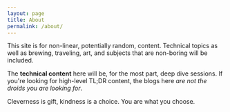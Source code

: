 ```yaml
---
layout: page
title: About
permalink: /about/
---
```


This site is for non-linear, potentially random, content. Technical topics as well 
as brewing, traveling, art, and subjects that are non-boring will be included.

The **technical content** here will be, for the most part, deep dive sessions. If you're looking for
high-level TL;DR content, the blogs here *are not the droids you are looking for*.

Cleverness is gift, kindness is a choice. You are what you choose.
